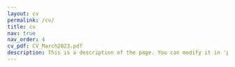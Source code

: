 ```yaml
---
layout: cv
permalink: /cv/
title: cv
nav: true
nav_order: 4
cv_pdf: CV_March2023.pdf
description: This is a description of the page. You can modify it in 'pages/_cv.md'. You can also change or remove the top pdf download button.
---
```


